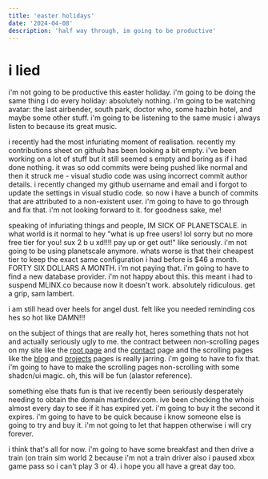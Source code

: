 ```yaml
---
title: 'easter holidays'
date: '2024-04-08'
description: 'half way through, im going to be productive'
---
```


# i lied

i'm not going to be productive this easter holiday. i'm going to be doing the same thing i do every holiday: absolutely nothing. i'm going to be watching avatar: the last airbender, south park, doctor who, some hazbin hotel, and maybe some other stuff. i'm going to be listening to the same music i always listen to because its great music.

i recently had the most infuriating moment of realisation. recently my contributions sheet on github has been looking a bit empty. i've been working on a lot of stuff but it still seemed s empty and boring as if i had done nothing. it was so odd commits were being pushed like normal and then it struck me - visual studio code was using incorrect commit author details. i recently changed my github username and email and i forgot to update the settings in visual studio code. so now i have a bunch of commits that are attributed to a non-existent user. i'm going to have to go through and fix that. i'm not looking forward to it. for goodness sake, me!

speaking of infuriating things and people, IM SICK OF PLANETSCALE. in what world is it normal to hey "what is up free users! lol sorry but no more free tier for you! sux 2 b u xd!!!! pay up or get out!" like seriously. i'm not going to be using planetscale anymore. whats worse is that their cheapest tier to keep the exact same configuration i had before is $46 a month. FORTY SIX DOLLARS A MONTH. i'm not paying that. i'm going to have to find a new database provider. i'm not happy about this. this meant i had to suspend MLINX.co because now it doesn't work. absolutely ridiculous. get a grip, sam lambert.

i am still head over heels for angel dust. felt like you needed reminding cos hes so hot like DAMN!!!

on the subject of things that are really hot, heres something thats not hot and actually seriously ugly to me. the contract between non-scrolling pages on my site like the [root page](/) and the [contact](/contact) page and the scrolling pages like the [blog](/blog) and [projects](/projects) pages is really jarring. i'm going to have to fix that. i'm going to have to make the scrolling pages non-scrolling with some shadcn/ui magic. oh, this will be fun (alastor reference).

something else thats fun is that ive recently been seriously desperately needing to obtain the domain martindev.com. ive been checking the whois almost every day to see if it has expired yet. i'm going to buy it the second it expires. i'm going to have to be quick because i know someone else is going to try and buy it. i'm not going to let that happen otherwise i will cry forever.

i think that's all for now. i'm going to have some breakfast and then drive a train (on train sim world 2 because i'm not a train driver also i paused xbox game pass so i can't play 3 or 4). i hope you all have a great day too.